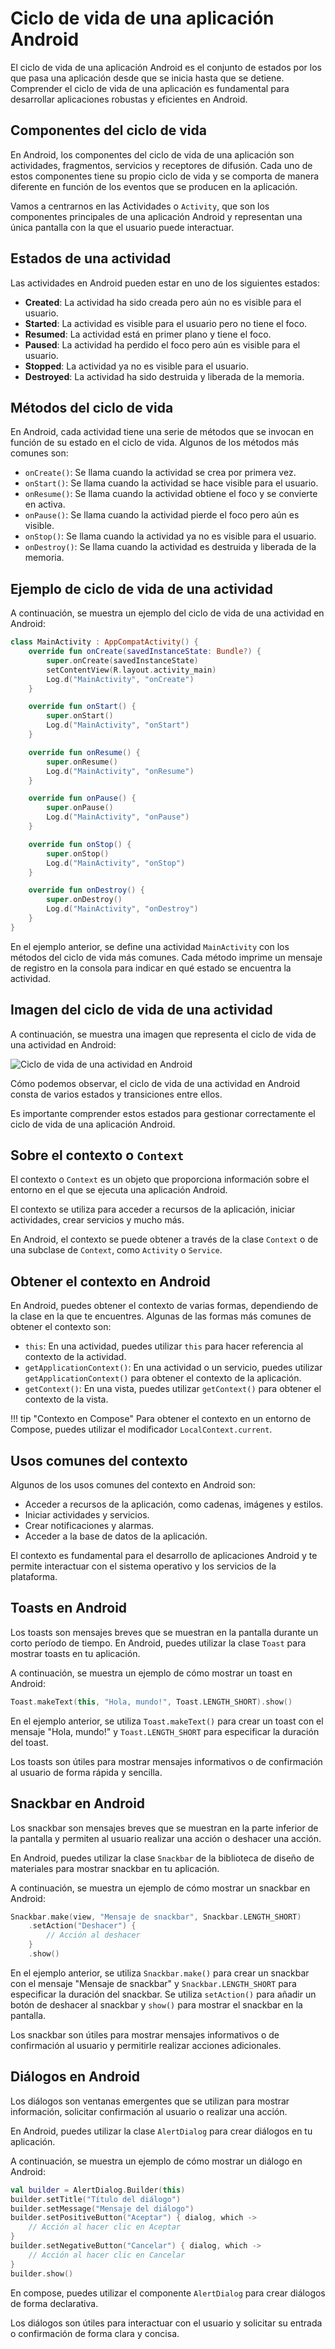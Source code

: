 # Ciclo de vida de una aplicación Android

El ciclo de vida de una aplicación Android es el conjunto de estados por los que pasa una aplicación desde que se inicia hasta que se detiene. Comprender el ciclo de vida de una aplicación es fundamental para desarrollar aplicaciones robustas y eficientes en Android. 

## Componentes del ciclo de vida

En Android, los componentes del ciclo de vida de una aplicación son actividades, fragmentos, servicios y receptores de difusión. Cada uno de estos componentes tiene su propio ciclo de vida y se comporta de manera diferente en función de los eventos que se producen en la aplicación.

Vamos a centrarnos en las Actividades o `Activity`, que son los componentes principales de una aplicación Android y representan una única pantalla con la que el usuario puede interactuar. 

## Estados de una actividad

Las actividades en Android pueden estar en uno de los siguientes estados:

- **Created**: La actividad ha sido creada pero aún no es visible para el usuario.
- **Started**: La actividad es visible para el usuario pero no tiene el foco.
- **Resumed**: La actividad está en primer plano y tiene el foco.
- **Paused**: La actividad ha perdido el foco pero aún es visible para el usuario.
- **Stopped**: La actividad ya no es visible para el usuario.
- **Destroyed**: La actividad ha sido destruida y liberada de la memoria.

## Métodos del ciclo de vida

En Android, cada actividad tiene una serie de métodos que se invocan en función de su estado en el ciclo de vida. Algunos de los métodos más comunes son:

- `onCreate()`: Se llama cuando la actividad se crea por primera vez.
- `onStart()`: Se llama cuando la actividad se hace visible para el usuario.
- `onResume()`: Se llama cuando la actividad obtiene el foco y se convierte en activa.
- `onPause()`: Se llama cuando la actividad pierde el foco pero aún es visible.
- `onStop()`: Se llama cuando la actividad ya no es visible para el usuario.
- `onDestroy()`: Se llama cuando la actividad es destruida y liberada de la memoria.

## Ejemplo de ciclo de vida de una actividad

A continuación, se muestra un ejemplo del ciclo de vida de una actividad en Android:

```kotlin
class MainActivity : AppCompatActivity() {
    override fun onCreate(savedInstanceState: Bundle?) {
        super.onCreate(savedInstanceState)
        setContentView(R.layout.activity_main)
        Log.d("MainActivity", "onCreate")
    }

    override fun onStart() {
        super.onStart()
        Log.d("MainActivity", "onStart")
    }

    override fun onResume() {
        super.onResume()
        Log.d("MainActivity", "onResume")
    }

    override fun onPause() {
        super.onPause()
        Log.d("MainActivity", "onPause")
    }

    override fun onStop() {
        super.onStop()
        Log.d("MainActivity", "onStop")
    }

    override fun onDestroy() {
        super.onDestroy()
        Log.d("MainActivity", "onDestroy")
    }
}
```

En el ejemplo anterior, se define una actividad `MainActivity` con los métodos del ciclo de vida más comunes. Cada método imprime un mensaje de registro en la consola para indicar en qué estado se encuentra la actividad.

## Imagen del ciclo de vida de una actividad

A continuación, se muestra una imagen que representa el ciclo de vida de una actividad en Android:

![Ciclo de vida de una actividad en Android](https://developer.android.com/guide/components/images/activity_lifecycle.png?hl=es-419)

Cómo podemos observar, el ciclo de vida de una actividad en Android consta de varios estados y transiciones entre ellos. 

Es importante comprender estos estados para gestionar correctamente el ciclo de vida de una aplicación Android.

## Sobre el contexto o `Context`

El contexto o `Context` es un objeto que proporciona información sobre el entorno en el que se ejecuta una aplicación Android. 

El contexto se utiliza para acceder a recursos de la aplicación, iniciar actividades, crear servicios y mucho más.

En Android, el contexto se puede obtener a través de la clase `Context` o de una subclase de `Context`, como `Activity` o `Service`.

## Obtener el contexto en Android

En Android, puedes obtener el contexto de varias formas, dependiendo de la clase en la que te encuentres. Algunas de las formas más comunes de obtener el contexto son:

- `this`: En una actividad, puedes utilizar `this` para hacer referencia al contexto de la actividad.
- `getApplicationContext()`: En una actividad o un servicio, puedes utilizar `getApplicationContext()` para obtener el contexto de la aplicación.
- `getContext()`: En una vista, puedes utilizar `getContext()` para obtener el contexto de la vista.

!!! tip "Contexto en Compose"
    Para obtener el contexto en un entorno de Compose, puedes utilizar el modificador `LocalContext.current`.

## Usos comunes del contexto

Algunos de los usos comunes del contexto en Android son:

- Acceder a recursos de la aplicación, como cadenas, imágenes y estilos.
- Iniciar actividades y servicios.
- Crear notificaciones y alarmas.
- Acceder a la base de datos de la aplicación.

El contexto es fundamental para el desarrollo de aplicaciones Android y te permite interactuar con el sistema operativo y los servicios de la plataforma.

## Toasts en Android

Los toasts son mensajes breves que se muestran en la pantalla durante un corto período de tiempo. En Android, puedes utilizar la clase `Toast` para mostrar toasts en tu aplicación.

A continuación, se muestra un ejemplo de cómo mostrar un toast en Android:

```kotlin
Toast.makeText(this, "Hola, mundo!", Toast.LENGTH_SHORT).show()
```

En el ejemplo anterior, se utiliza `Toast.makeText()` para crear un toast con el mensaje "Hola, mundo!" y `Toast.LENGTH_SHORT` para especificar la duración del toast.

Los toasts son útiles para mostrar mensajes informativos o de confirmación al usuario de forma rápida y sencilla.

## Snackbar en Android

Los snackbar son mensajes breves que se muestran en la parte inferior de la pantalla y permiten al usuario realizar una acción o deshacer una acción.

En Android, puedes utilizar la clase `Snackbar` de la biblioteca de diseño de materiales para mostrar snackbar en tu aplicación.

A continuación, se muestra un ejemplo de cómo mostrar un snackbar en Android:

```kotlin
Snackbar.make(view, "Mensaje de snackbar", Snackbar.LENGTH_SHORT)
    .setAction("Deshacer") {
        // Acción al deshacer
    }
    .show()
```

En el ejemplo anterior, se utiliza `Snackbar.make()` para crear un snackbar con el mensaje "Mensaje de snackbar" y `Snackbar.LENGTH_SHORT` para especificar la duración del snackbar. Se utiliza `setAction()` para añadir un botón de deshacer al snackbar y `show()` para mostrar el snackbar en la pantalla.

Los snackbar son útiles para mostrar mensajes informativos o de confirmación al usuario y permitirle realizar acciones adicionales.

## Diálogos en Android

Los diálogos son ventanas emergentes que se utilizan para mostrar información, solicitar confirmación al usuario o realizar una acción.

En Android, puedes utilizar la clase `AlertDialog` para crear diálogos en tu aplicación.

A continuación, se muestra un ejemplo de cómo mostrar un diálogo en Android:

```kotlin
val builder = AlertDialog.Builder(this)
builder.setTitle("Título del diálogo")
builder.setMessage("Mensaje del diálogo")
builder.setPositiveButton("Aceptar") { dialog, which ->
    // Acción al hacer clic en Aceptar
}
builder.setNegativeButton("Cancelar") { dialog, which ->
    // Acción al hacer clic en Cancelar
}
builder.show()
```

En compose, puedes utilizar el componente `AlertDialog` para crear diálogos de forma declarativa.

Los diálogos son útiles para interactuar con el usuario y solicitar su entrada o confirmación de forma clara y concisa.


